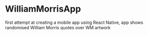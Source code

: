 # WilliamMorrisApp
first attempt at creating a mobile app using React Native, app shows randomised William Morris quotes over WM artwork
